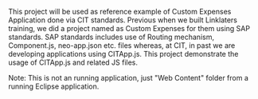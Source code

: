This project will be used as reference example of Custom Expenses Application done via CIT standards.
Previous when we built Linklaters training, we did a project named as Custom Expenses for them using SAP standards.
SAP standards includes use of Routing mechanism, Component.js, neo-app.json etc. files whereas, at CIT, in past we are developing applications using CITApp.js.
This project demonstrate the usage of CITApp.js and related JS files.

Note: This is not an running application, just "Web Content" folder from a running Eclipse application.
